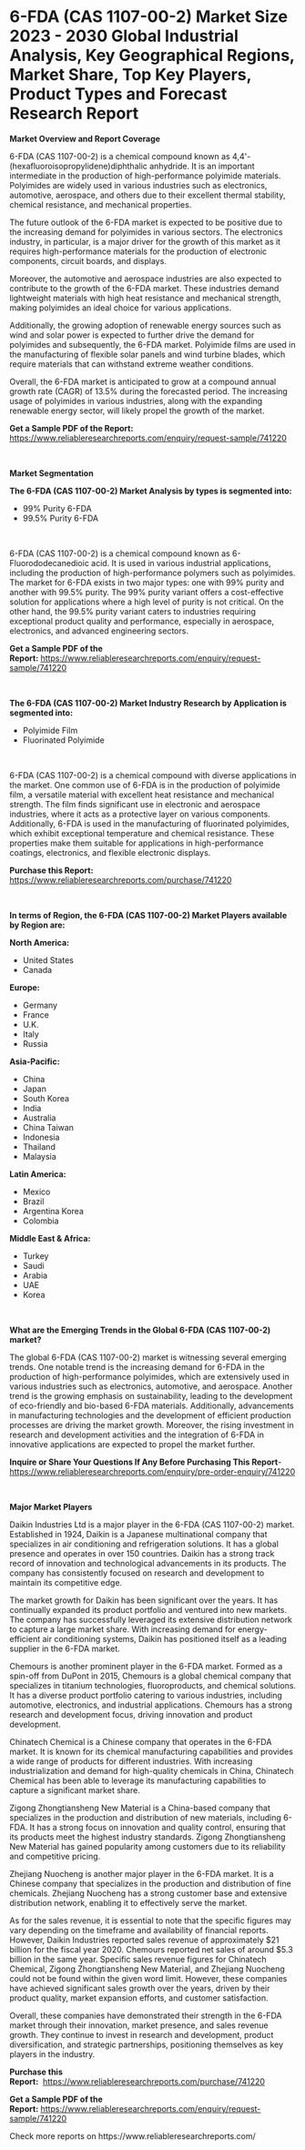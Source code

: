 <p><h1>6-FDA (CAS 1107-00-2) Market Size 2023 - 2030 Global Industrial Analysis, Key Geographical Regions, Market Share, Top Key Players, Product Types and Forecast Research Report</h1></p><p><strong>Market Overview and Report Coverage</strong></p>
<p><p>6-FDA (CAS 1107-00-2) is a chemical compound known as 4,4'-(hexafluoroisopropylidene)diphthalic anhydride. It is an important intermediate in the production of high-performance polyimide materials. Polyimides are widely used in various industries such as electronics, automotive, aerospace, and others due to their excellent thermal stability, chemical resistance, and mechanical properties.</p><p>The future outlook of the 6-FDA market is expected to be positive due to the increasing demand for polyimides in various sectors. The electronics industry, in particular, is a major driver for the growth of this market as it requires high-performance materials for the production of electronic components, circuit boards, and displays.</p><p>Moreover, the automotive and aerospace industries are also expected to contribute to the growth of the 6-FDA market. These industries demand lightweight materials with high heat resistance and mechanical strength, making polyimides an ideal choice for various applications.</p><p>Additionally, the growing adoption of renewable energy sources such as wind and solar power is expected to further drive the demand for polyimides and subsequently, the 6-FDA market. Polyimide films are used in the manufacturing of flexible solar panels and wind turbine blades, which require materials that can withstand extreme weather conditions.</p><p>Overall, the 6-FDA market is anticipated to grow at a compound annual growth rate (CAGR) of 13.5% during the forecasted period. The increasing usage of polyimides in various industries, along with the expanding renewable energy sector, will likely propel the growth of the market.</p></p>
<p><strong>Get a Sample PDF of the Report:</strong> <a href="https://www.reliableresearchreports.com/enquiry/request-sample/741220">https://www.reliableresearchreports.com/enquiry/request-sample/741220</a></p>
<p>&nbsp;</p>
<p><strong>Market Segmentation</strong></p>
<p><strong>The 6-FDA (CAS 1107-00-2) Market Analysis by types is segmented into:</strong></p>
<p><ul><li>99% Purity 6-FDA</li><li>99.5% Purity 6-FDA</li></ul></p>
<p>&nbsp;</p>
<p><p>6-FDA (CAS 1107-00-2) is a chemical compound known as 6-Fluorododecanedioic acid. It is used in various industrial applications, including the production of high-performance polymers such as polyimides. The market for 6-FDA exists in two major types: one with 99% purity and another with 99.5% purity. The 99% purity variant offers a cost-effective solution for applications where a high level of purity is not critical. On the other hand, the 99.5% purity variant caters to industries requiring exceptional product quality and performance, especially in aerospace, electronics, and advanced engineering sectors.</p></p>
<p><strong>Get a Sample PDF of the Report:</strong>&nbsp;<a href="https://www.reliableresearchreports.com/enquiry/request-sample/741220">https://www.reliableresearchreports.com/enquiry/request-sample/741220</a></p>
<p>&nbsp;</p>
<p><strong>The 6-FDA (CAS 1107-00-2) Market Industry Research by Application is segmented into:</strong></p>
<p><ul><li>Polyimide Film</li><li>Fluorinated Polyimide</li></ul></p>
<p>&nbsp;</p>
<p><p>6-FDA (CAS 1107-00-2) is a chemical compound with diverse applications in the market. One common use of 6-FDA is in the production of polyimide film, a versatile material with excellent heat resistance and mechanical strength. The film finds significant use in electronic and aerospace industries, where it acts as a protective layer on various components. Additionally, 6-FDA is used in the manufacturing of fluorinated polyimides, which exhibit exceptional temperature and chemical resistance. These properties make them suitable for applications in high-performance coatings, electronics, and flexible electronic displays.</p></p>
<p><strong>Purchase this Report:</strong>&nbsp; <a href="https://www.reliableresearchreports.com/purchase/741220">https://www.reliableresearchreports.com/purchase/741220</a></p>
<p>&nbsp;</p>
<p><strong>In terms of Region, the 6-FDA (CAS 1107-00-2) Market Players available by Region are:</strong></p>
<p>
    <p> <strong> North America: </strong>
        <ul>
            <li>United States</li>
            <li>Canada</li>
        </ul>
        </p> 
    <p> <strong> Europe: </strong>
        <ul>
            <li>Germany</li>
            <li>France</li>
            <li>U.K.</li>
            <li>Italy</li>
            <li>Russia</li>
        </ul>
        </p> 
    <p> <strong> Asia-Pacific: </strong>
        <ul>
            <li>China</li>
            <li>Japan</li>
            <li>South Korea</li>
            <li>India</li>
            <li>Australia</li>
            <li>China Taiwan</li>
            <li>Indonesia</li>
            <li>Thailand</li>
            <li>Malaysia</li>
        </ul>
        </p> 
    <p> <strong> Latin America: </strong>
        <ul>
            <li>Mexico</li>
            <li>Brazil</li>
            <li>Argentina Korea</li>
            <li>Colombia</li>
        </ul>
        </p> 
    <p> <strong> Middle East & Africa: </strong>
        <ul>
            <li>Turkey</li>
            <li>Saudi</li>
            <li>Arabia</li>
            <li>UAE</li>
            <li>Korea</li>
        </ul>
    </p>
    </p>
<p>&nbsp;</p>
<p><strong>What are the Emerging Trends in the Global 6-FDA (CAS 1107-00-2) market?</strong></p>
<p><p>The global 6-FDA (CAS 1107-00-2) market is witnessing several emerging trends. One notable trend is the increasing demand for 6-FDA in the production of high-performance polyimides, which are extensively used in various industries such as electronics, automotive, and aerospace. Another trend is the growing emphasis on sustainability, leading to the development of eco-friendly and bio-based 6-FDA materials. Additionally, advancements in manufacturing technologies and the development of efficient production processes are driving the market growth. Moreover, the rising investment in research and development activities and the integration of 6-FDA in innovative applications are expected to propel the market further.</p></p>
<p><strong>Inquire or Share Your Questions If Any Before Purchasing This Report</strong>- <a href="https://www.reliableresearchreports.com/enquiry/pre-order-enquiry/741220">https://www.reliableresearchreports.com/enquiry/pre-order-enquiry/741220</a></p>
<p>&nbsp;</p>
<p><strong>Major Market Players</strong></p>
<p><p>Daikin Industries Ltd is a major player in the 6-FDA (CAS 1107-00-2) market. Established in 1924, Daikin is a Japanese multinational company that specializes in air conditioning and refrigeration solutions. It has a global presence and operates in over 150 countries. Daikin has a strong track record of innovation and technological advancements in its products. The company has consistently focused on research and development to maintain its competitive edge.</p><p>The market growth for Daikin has been significant over the years. It has continually expanded its product portfolio and ventured into new markets. The company has successfully leveraged its extensive distribution network to capture a large market share. With increasing demand for energy-efficient air conditioning systems, Daikin has positioned itself as a leading supplier in the 6-FDA market.</p><p>Chemours is another prominent player in the 6-FDA market. Formed as a spin-off from DuPont in 2015, Chemours is a global chemical company that specializes in titanium technologies, fluoroproducts, and chemical solutions. It has a diverse product portfolio catering to various industries, including automotive, electronics, and industrial applications. Chemours has a strong research and development focus, driving innovation and product development.</p><p>Chinatech Chemical is a Chinese company that operates in the 6-FDA market. It is known for its chemical manufacturing capabilities and provides a wide range of products for different industries. With increasing industrialization and demand for high-quality chemicals in China, Chinatech Chemical has been able to leverage its manufacturing capabilities to capture a significant market share.</p><p>Zigong Zhongtiansheng New Material is a China-based company that specializes in the production and distribution of new materials, including 6-FDA. It has a strong focus on innovation and quality control, ensuring that its products meet the highest industry standards. Zigong Zhongtiansheng New Material has gained popularity among customers due to its reliability and competitive pricing.</p><p>Zhejiang Nuocheng is another major player in the 6-FDA market. It is a Chinese company that specializes in the production and distribution of fine chemicals. Zhejiang Nuocheng has a strong customer base and extensive distribution network, enabling it to effectively serve the market.</p><p>As for the sales revenue, it is essential to note that the specific figures may vary depending on the timeframe and availability of financial reports. However, Daikin Industries reported sales revenue of approximately $21 billion for the fiscal year 2020. Chemours reported net sales of around $5.3 billion in the same year. Specific sales revenue figures for Chinatech Chemical, Zigong Zhongtiansheng New Material, and Zhejiang Nuocheng could not be found within the given word limit. However, these companies have achieved significant sales growth over the years, driven by their product quality, market expansion efforts, and customer satisfaction.</p><p>Overall, these companies have demonstrated their strength in the 6-FDA market through their innovation, market presence, and sales revenue growth. They continue to invest in research and development, product diversification, and strategic partnerships, positioning themselves as key players in the industry.</p></p>
<p><strong>Purchase this Report:</strong>&nbsp;&nbsp;<a href="https://www.reliableresearchreports.com/purchase/741220">https://www.reliableresearchreports.com/purchase/741220</a></p>
<p></p>
<p><strong>Get a Sample PDF of the Report:</strong>&nbsp;<a href="https://www.reliableresearchreports.com/enquiry/request-sample/741220">https://www.reliableresearchreports.com/enquiry/request-sample/741220</a></p>
<p>Check more reports on https://www.reliableresearchreports.com/</p>